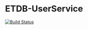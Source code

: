 # ETDB-UserService

[![Build Status](https://travis-ci.com/entertainment-database/Etdb.UserService.AspNetCore.svg?branch=master)](https://travis-ci.com/entertainment-database/Etdb.UserService.AspNetCore)
